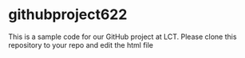 # githubproject622
This is a sample code for our GitHub project at LCT.
Please clone this repository to your repo and edit the html file
